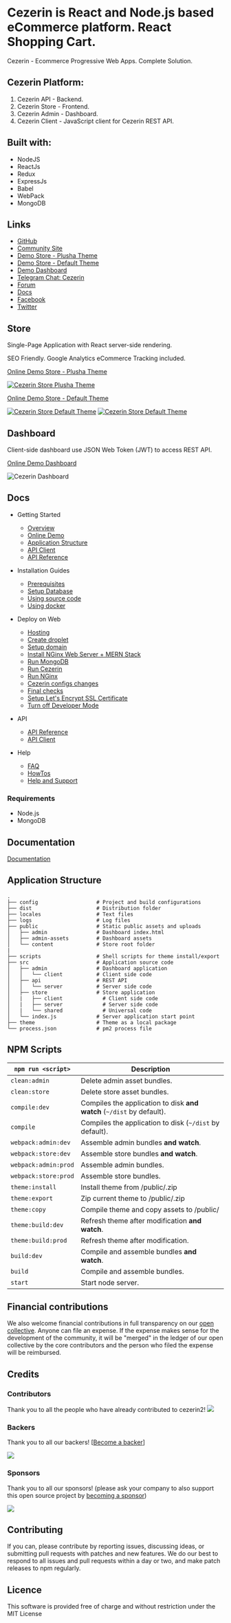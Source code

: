 # Cezerin is React and Node.js based eCommerce platform. React Shopping Cart.

Cezerin - Ecommerce Progressive Web Apps. Complete Solution.

## Cezerin Platform:

1. Cezerin API - Backend.
2. Cezerin Store - Frontend.
3. Cezerin Admin - Dashboard.
4. Cezerin Client - JavaScript client for Cezerin REST API.

## Built with:

- NodeJS
- ReactJs
- Redux
- ExpressJs
- Babel
- WebPack
- MongoDB

## Links

- [GitHub](https://github.com/Cezerin2)
- [Community Site](https://cezerin.org)
- [Demo Store - Plusha Theme](https://plusha.cezerin.net)
- [Demo Store - Default Theme](https://cezerin.net)
- [Demo Dashboard](https://cezerin.net/admin)
- [Telegram Chat: Cezerin](https://t.me/cezerin)
- [Forum](https://groups.google.com/g/cezerin)
- [Docs](https://github.com/Cezerin2/Cezerin2/tree/main/docs)
- [Facebook](https://facebook.com/cezerin)
- [Twitter](https://twitter.com/cezerin2)

## Store

Single-Page Application with React server-side rendering.

SEO Friendly. Google Analytics eCommerce Tracking included.

[Online Demo Store - Plusha Theme](https://plusha.cezerin.net)

[![Cezerin Store Plusha Theme](https://cezerin.org/assets/images/cezerin-plusha-theme.png)](https://plusha.cezerin.net)

[Online Demo Store - Default Theme](https://cezerin.net)

[![Cezerin Store Default Theme](https://cezerin.org/assets/images/cezerin-default-theme.png)](https://cezerin.net)
[![Cezerin Store Default Theme](https://cezerin.org/assets/images/cezerin-mobile-order-summary.png)](https://cezerin.net)

## Dashboard

Client-side dashboard use JSON Web Token (JWT) to access REST API.

[Online Demo Dashboard](https://cezerin.net/admin)

![Cezerin Dashboard](https://cezerin.org/assets/images/cezerin-dashboard-products.png)

## Docs

- Getting Started

  - [Overview](./docs/overview.md)
  - [Online Demo](./docs/online-demo.md)
  - [Application Structure](./docs/application-structure.md)
  - [API Client](https://github.com/cezerin2/cezerin2-client)
  - [API Reference](https://github.com/Cezerin2/Cezerin2/tree/main/docs/api)

- Installation Guides

  - [Prerequisites](./docs/prerequisites.md)
  - [Setup Database](./docs/setup-database.md)
  - [Using source code](./docs/using-source-code.md)
  - [Using docker](./docs/using-docker.md)

- Deploy on Web

  - [Hosting](./docs/deploy-on-web-hosting.md)
  - [Create droplet](./docs/deploy-on-web-droplet.md)
  - [Setup domain](./docs/deploy-on-web-domain.md)
  - [Install NGinx Web Server + MERN Stack](./docs/deploy-on-web-mern.md)
  - [Run MongoDB](./docs/deploy-on-web-mongodb.md)
  - [Run Cezerin](./docs/deploy-on-web-cezerin.md)
  - [Run NGinx](./docs/deploy-on-web-nginx.md)
  - [Cezerin configs changes](./docs/deploy-on-web-cezerin-configs.md)
  - [Final checks](./docs/deploy-on-web-final-checks.md)
  - [Setup Let's Encrypt SSL Certificate](./docs/deploy-on-web-lets-encrypt.md)
  - [Turn off Developer Mode](./docs/deploy-on-web-production-mode.md)

- API

  - [API Reference](./docs/api)
  - [API Client](https://github.com/cezerin2/cezerin2-client)

- Help
  - [FAQ](./docs/faq.md)
  - [HowTos](./docs/howtos.md)
  - [Help and Support](./docs/help-and-support.md)

### Requirements

- Node.js
- MongoDB

## Documentation

[Documentation](https://github.com/Cezerin2/Cezerin2/tree/main/docs)

## Application Structure

```
.
├── config                   # Project and build configurations
├── dist                     # Distribution folder
├── locales                  # Text files
├── logs                     # Log files
├── public                   # Static public assets and uploads
│   ├── admin                # Dashboard index.html
│   ├── admin-assets         # Dashboard assets
│   └── content              # Store root folder
|
├── scripts                  # Shell scripts for theme install/export
├── src                      # Application source code
│   ├── admin                # Dashboard application
│   │   └── client           # Client side code
│   ├── api                  # REST API
│   │   └── server           # Server side code
│   ├── store                # Store application
│   |   ├── client             # Client side code
│   |   ├── server             # Server side code
│   |   └── shared             # Universal code
│   └── index.js             # Server application start point
├── theme                    # Theme as a local package
└── process.json             # pm2 process file
```

## NPM Scripts

| `npm run <script>`   | Description                                                           |
| -------------------- | --------------------------------------------------------------------- |
| `clean:admin`        | Delete admin asset bundles.                                           |
| `clean:store`        | Delete store asset bundles.                                           |
| `compile:dev`        | Compiles the application to disk **and watch** (`~/dist` by default). |
| `compile`            | Compiles the application to disk (`~/dist` by default).               |
| `webpack:admin:dev`  | Assemble admin bundles **and watch**.                                 |
| `webpack:store:dev`  | Assemble store bundles **and watch**.                                 |
| `webpack:admin:prod` | Assemble admin bundles.                                               |
| `webpack:store:prod` | Assemble store bundles.                                               |
| `theme:install`      | Install theme from /public/<file>.zip                                 |
| `theme:export`       | Zip current theme to /public/<file>.zip                               |
| `theme:copy`         | Compile theme and copy assets to /public/                             |
| `theme:build:dev`    | Refresh theme after modification **and watch**.                       |
| `theme:build:prod`   | Refresh theme after modification.                                     |
| `build:dev`          | Compile and assemble bundles **and watch**.                           |
| `build`              | Compile and assemble bundles.                                         |
| `start`              | Start node server.                                                    |

## Financial contributions

We also welcome financial contributions in full transparency on our [open collective](https://opencollective.com/cezerin2).
Anyone can file an expense. If the expense makes sense for the development of the community, it will be "merged" in the ledger of our open collective by the core contributors and the person who filed the expense will be reimbursed.

## Credits

### Contributors

Thank you to all the people who have already contributed to cezerin2!
<a href="https://github.com/Cezerin2/cezerin2/graphs/contributors"><img src="https://opencollective.com/cezerin2/contributors.svg?width=890" /></a>

### Backers

Thank you to all our backers! [[Become a backer](https://opencollective.com/cezerin2#backer)]

<a href="https://opencollective.com/cezerin2#backers" target="_blank"><img src="https://opencollective.com/cezerin2/tiers/backer.svg?avatarHeight=36&width=600"></a>

### Sponsors

Thank you to all our sponsors! (please ask your company to also support this open source project by [becoming a sponsor](https://opencollective.com/cezerin2#sponsor))

<a href="https://opencollective.com/cezerin2#sponsor" target="_blank"><img src="https://opencollective.com/cezerin2/tiers/sponsor.svg?avatarHeight=36&width=600"></a>

## Contributing

If you can, please contribute by reporting issues, discussing ideas, or submitting pull requests with patches and new features. We do our best to respond to all issues and pull requests within a day or two, and make patch releases to npm regularly.

## Licence

This software is provided free of charge and without restriction under the MIT License
